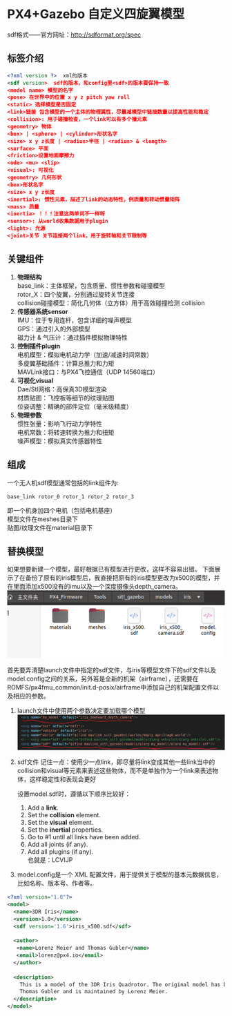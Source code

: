 # PX4+Gazebo 自定义四旋翼模型

sdf格式——官方网址：http://sdformat.org/spec

## 标签介绍
```xml
<?xml version ?>  xml的版本  
<sdf version>  sdf的版本，和config里<sdf>的版本要保持一致
<model name> 模型的名字  
<pose> 在世界中的位置 x y z pitch yaw roll  
<static> 选择模型是否固定  
<link>链接 包含模型的一个主体的物理属性，尽量减模型中链接数量以提高性能和稳定  
<collision>: 用于碰撞检查，一个link可以有多个撞元素  
<geometry> 物体  
<box> | <sphere> | <cylinder>形状名字  
<size> x y z长度 | <radius>半径 | <radius> & <length>  
<surface> 平面  
<friction>设置地面摩擦力  
<ode> <mu> <slip>  
<visual>: 可视化  
<geometry> 几何形状  
<box>形状名字  
<size> x y z长度  
<inertial>: 惯性元素，描述了link的动态特性，例质量和转动惯量矩阵  
<mass> 质量  
<inertia> ！！！注意这两单词不一样呀  
<sensor>: 从world收集数据用于plugin  
<light>: 光源  
<joint>关节 关节连接两个link，用于旋转轴和关节限制等  
```

## 关键组件
1. **物理结构**  
    base_link：主体框架，包含质量、惯性参数和碰撞模型  
    rotor_X：四个旋翼，分别通过旋转关节连接  
    collision碰撞模型：简化几何体（立方体）用于高效碰撞检测 collision
2. **传感器系统sensor**  
    IMU：位于专用连杆，包含详细的噪声模型  
    GPS：通过<include>引入的外部模型  
    磁力计 & 气压计：通过插件模拟物理特性  
3. **控制插件plugin**  
    电机模型：模拟电机动力学（加速/减速时间常数）  
    多旋翼基础插件：计算总推力和力矩  
    MAVLink接口：与PX4飞控通信（UDP 14560端口）  
4. **可视化visual**  
    Dae/Stl网格：高保真3D模型渲染  
    材质贴图：飞控板等细节的纹理贴图  
    位姿调整：精确的部件定位（毫米级精度）  
5. **物理参数**  
    惯性张量：影响飞行动力学特性  
    电机常数：将转速转换为推力和扭矩  
    噪声模型：模拟真实传感器特性  

## 组成
一个无人机sdf模型通常包括的link组件为:  
```
base_link rotor_0 rotor_1 rotor_2 rotor_3
```
即一个机身加四个电机（包括电机基座）  
模型文件在meshes目录下  
贴图/纹理文件在material目录下  

## 替换模型
如果想要新建一个模型，最好根据已有模型进行更改，这样不容易出错。
下面展示了在备份了原有的iris模型后，我直接把原有的iris模型更改为x500的模型，并在里面添加x500没有的imu以及一个深度摄像头depth_camera。
![alt text](./image/image.png)  

首先要弄清楚launch文件中指定的sdf文件，与iris等模型文件下的sdf文件以及model.config之间的关系，另外若是全新的机架（airframe），还需要在ROMFS/px4fmu_common/init.d-posix/airframe中添加自己的机架配置文件以及相应的参数。

1. launch文件中使用两个参数决定要加载哪个模型
   ![alt text](./image/image-1.png)
2. sdf文件 
   记住一点：使用少一点link，即尽量将link变成其他一些link当中的collision和visual等元素来表述这些物体，而不是单独作为一个link来表述物体，这样稳定性和表现会更好  
   
   设置model.sdf时，遵循以下顺序比较好：  
    1. Add a **link**.  
    2. Set the **collision** element.  
    3. Set the **visual** element.  
    4. Set the **inertial** properties.  
    5. Go to #1 until all links have been added.
    6. Add all joints (if any).  
    7. Add all plugins (if any).    
也就是：LCVIJP  
   

3. model.config是一个 XML 配置文件，用于提供关于模型的基本元数据信息，比如名称、版本号、作者等。
```xml
<?xml version="1.0"?>
<model>
  <name>3DR Iris</name>
  <version>1.0</version>
  <sdf version='1.6'>iris_x500.sdf</sdf>

  <author>
   <name>Lorenz Meier and Thomas Gubler</name>
   <email>lorenz@px4.io</email>
  </author>

  <description>
    This is a model of the 3DR Iris Quadrotor. The original model has been created by
    Thomas Gubler and is maintained by Lorenz Meier.
  </description>
</model>
```